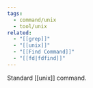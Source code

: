```yaml
---
tags:
  - command/unix
  - tool/unix
related:
  - "[[grep]]"
  - "[[unix]]"
  - "[[Find Command]]"
  - "[[fd|fdfind]]"
---
```

Standard [[unix]] command.